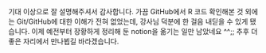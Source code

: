 기대 이상으로 잘 설명해주셔서 감사합니다. 가끔 GitHub에서 R 코드 확인해본 것 외에는 Git/GitHub에 대한 이해가 전혀 없었는데, 강사님 덕분에 한 걸음 내딛을 수 있게 됐습니다. 이제 예전부터 장황하게 정리해 둔 notion을 옮기는 일만 남았네요 ^^;; 추후 더 좋은 자리에서 만나뵙길 바라겠습니다.